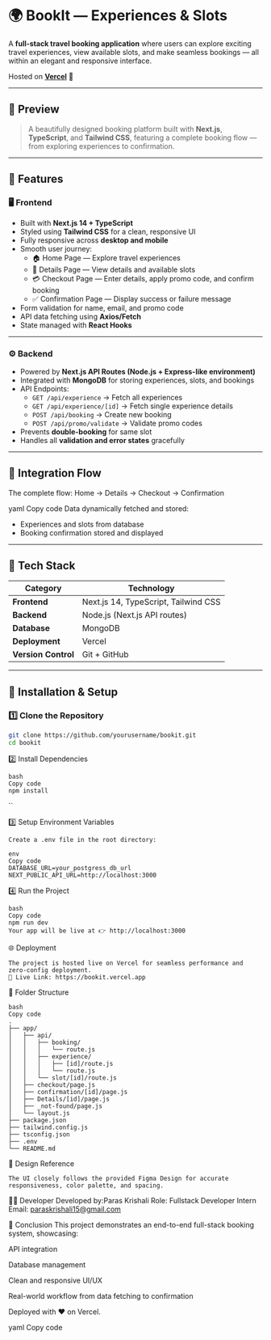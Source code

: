 # 🌍 BookIt — Experiences & Slots

A **full-stack travel booking application** where users can explore exciting travel experiences, view available slots, and make seamless bookings — all within an elegant and responsive interface.

Hosted on **[Vercel](https://vercel.com)** 🚀  

---

## 📸 Preview

> A beautifully designed booking platform built with **Next.js**, **TypeScript**, and **Tailwind CSS**, featuring a complete booking flow — from exploring experiences to confirmation.

---

## 🧩 Features

### 🖥️ Frontend
- Built with **Next.js 14 + TypeScript**
- Styled using **Tailwind CSS** for a clean, responsive UI
- Fully responsive across **desktop and mobile**
- Smooth user journey:
  - 🏠 Home Page — Explore travel experiences  
  - 📄 Details Page — View details and available slots  
  - 💳 Checkout Page — Enter details, apply promo code, and confirm booking  
  - ✅ Confirmation Page — Display success or failure message
- Form validation for name, email, and promo code
- API data fetching using **Axios/Fetch**
- State managed with **React Hooks**

---

### ⚙️ Backend
- Powered by **Next.js API Routes (Node.js + Express-like environment)**
- Integrated with **MongoDB** for storing experiences, slots, and bookings
- API Endpoints:
  - `GET /api/experience` → Fetch all experiences  
  - `GET /api/experience/[id]` → Fetch single experience details  
  - `POST /api/booking` → Create new booking  
  - `POST /api/promo/validate` → Validate promo codes  
- Prevents **double-booking** for same slot  
- Handles all **validation and error states** gracefully  

---

## 🔄 Integration Flow

The complete flow:
Home → Details → Checkout → Confirmation

yaml
Copy code
Data dynamically fetched and stored:
- Experiences and slots from database  
- Booking confirmation stored and displayed  

---

## 🧰 Tech Stack

| Category | Technology |
|-----------|-------------|
| **Frontend** | Next.js 14, TypeScript, Tailwind CSS |
| **Backend** | Node.js (Next.js API routes) |
| **Database** | MongoDB |
| **Deployment** | Vercel |
| **Version Control** | Git + GitHub |

---

## 🚀 Installation & Setup


### 1️⃣ Clone the Repository
```bash
git clone https://github.com/yourusername/bookit.git
cd bookit
```
2️⃣ Install Dependencies

    bash
    Copy code
    npm install

``

3️⃣ Setup Environment Variables

    Create a .env file in the root directory:
    
    env
    Copy code
    DATABASE_URL=your_postgress_db_url
    NEXT_PUBLIC_API_URL=http://localhost:3000

4️⃣ Run the Project

    bash
    Copy code
    npm run dev
    Your app will be live at 👉 http://localhost:3000

🌐 Deployment

    The project is hosted live on Vercel for seamless performance and zero-config deployment.
    🔗 Live Link: https://bookit.vercel.app

🧮 Folder Structure

    bash
    Copy code
    .
    ├── app/
    │   ├── api/
    │   │   ├── booking/
    │   │   │   └── route.js
    │   │   ├── experience/
    │   │   │   ├── [id]/route.js
    │   │   │   └── route.js
    │   │   └── slot/[id]/route.js
    │   ├── checkout/page.js
    │   ├── confirmation/[id]/page.js
    │   ├── Details/[id]/page.js
    │   ├── _not-found/page.js
    │   └── layout.js
    ├── package.json
    ├── tailwind.config.js
    ├── tsconfig.json
    ├── .env
    └── README.md

🎨 Design Reference

    The UI closely follows the provided Figma Design for accurate responsiveness, color palette, and spacing.



🧑‍💻 Developer
Developed by:Paras Krishali
Role: Fullstack Developer Intern
Email: paraskrishali15@gmail.com


🏁 Conclusion
This project demonstrates an end-to-end full-stack booking system, showcasing:

API integration

Database management

Clean and responsive UI/UX

Real-world workflow from data fetching to confirmation

Deployed with ❤️ on Vercel.

yaml
Copy code

